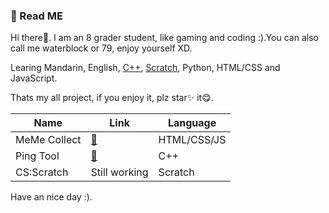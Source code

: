 ### 📕 Read ME

Hi there👋. I am an 8 grader student, like gaming and coding :).You can also call me waterblock or 79, enjoy yourself XD.

Learing Mandarin, English, [C++](https://www.luogu.com.cn/user/129543), [Scratch](https://aerfaying.com/Users/1068072), Python, HTML/CSS and JavaScript.

Thats my all project, if you enjoy it, plz star✨ it😋.

|Name|Link|Language|
|----|----|--------|
|MeMe Collect|[🔗](https://github.com/waterblock79/meme-collect)|HTML/CSS/JS|
|Ping Tool|[🔗](https://github.com/waterblock79/Ping-Tool)|C++|
|CS:Scratch|Still working|Scratch|

Have an nice day :).

